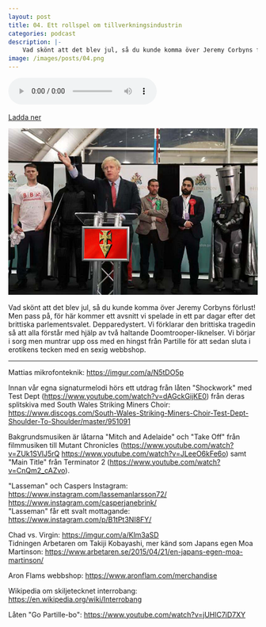 ```yaml
---
layout: post
title: 04. Ett rollspel om tillverkningsindustrin
categories: podcast
description: |-
    Vad skönt att det blev jul, så du kunde komma över Jeremy Corbyns förlust! Men pass på, för här kommer ett avsnitt vi spelade in ett par dagar efter det brittiska parlementsvalet. Depparedystert. Vi förklarar den brittiska tragedin så att alla förstår med hjälp av två haltande Doomtrooper-liknelser. Vi börjar i sorg men muntrar upp oss med en hingst från Partille för att sedan sluta i erotikens tecken med en sexig webbshop.
image: /images/posts/04.png
---
```


<audio controls="controls">
  <source type="audio/mp3" src="/b/04%20-%20Bron%20%C3%B6ver%20R%C3%A4ttvik%20-%20Ett%20rollspel%20om%20tillverkningsindustrin.mp3"></source>
</audio>

[Ladda ner](/b/04%20-%20Bron%20%C3%B6ver%20R%C3%A4ttvik%20-%20Ett%20rollspel%20om%20tillverkningsindustrin.mp3)

![Kardinal Alexander Boris de Pfeffel Johnson](/images/posts/04.png "Kardinal Alexander Boris de Pfeffel Johnson")

Vad skönt att det blev jul, så du kunde komma över Jeremy Corbyns förlust! Men pass på, för här kommer ett avsnitt vi spelade in ett par dagar efter det brittiska parlementsvalet. Depparedystert. Vi förklarar den brittiska tragedin så att alla förstår med hjälp av två haltande Doomtrooper-liknelser. Vi börjar i sorg men muntrar upp oss med en hingst från Partille för att sedan sluta i erotikens tecken med en sexig webbshop.

---

Mattias mikrofonteknik: <https://imgur.com/a/N5tDO5p>

Innan vår egna signaturmelodi hörs ett utdrag från låten "Shockwork" med Test Dept (<https://www.youtube.com/watch?v=dAGckGijKE0>) från deras splitskiva med South Wales Striking Miners Choir: <https://www.discogs.com/South-Wales-Striking-Miners-Choir-Test-Dept-Shoulder-To-Shoulder/master/951091>

Bakgrundsmusiken är låtarna "Mitch and Adelaide" och "Take Off" från filmmusiken till Mutant Chronicles (<https://www.youtube.com/watch?v=ZUk1SVlJ5rQ> <https://www.youtube.com/watch?v=JLeeO6kFe6o>) samt "Main Title" från Terminator 2 (<https://www.youtube.com/watch?v=CnQm2_cAZvo>).

"Lasseman" och Caspers Instagram: <https://www.instagram.com/lassemanlarsson72/> <https://www.instagram.com/casperjanebrink/>  
"Lasseman" får ett svalt mottagande: <https://www.instagram.com/p/B1tPt3NI8FY/>

Chad vs. Virgin: <https://imgur.com/a/Klm3aSD>  
Tidningen Arbetaren om Takiji Kobayashi, mer känd som Japans egen Moa Martinson: <https://www.arbetaren.se/2015/04/21/en-japans-egen-moa-martinson/>

Aron Flams webbshop: <https://www.aronflam.com/merchandise>

Wikipedia om skiljetecknet interrobang: <https://en.wikipedia.org/wiki/Interrobang>

Låten "Go Partille-bo": <https://www.youtube.com/watch?v=jUHlC7iD7XY>
